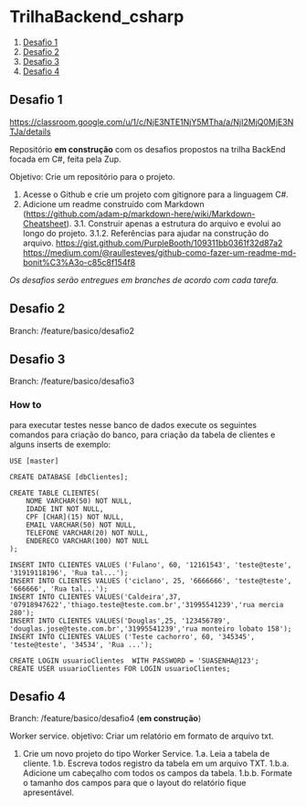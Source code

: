 # TrilhaBackend_csharp
1. [Desafio 1](https://github.com/douglasjtds/TrilhaBackend_csharp/tree/feature/basico/desafio4#desafio-1)
2. [Desafio 2](https://github.com/douglasjtds/TrilhaBackend_csharp/tree/feature/basico/desafio4#desafio-2)
2. [Desafio 3](https://github.com/douglasjtds/TrilhaBackend_csharp/tree/feature/basico/desafio4#desafio-3)
2. [Desafio 4](https://github.com/douglasjtds/TrilhaBackend_csharp/tree/feature/basico/desafio4#desafio-4)

## Desafio 1
https://classroom.google.com/u/1/c/NjE3NTE1NjY5MTha/a/NjI2MjQ0MjE3NTJa/details

Repositório __em construção__ com os desafios propostos na trilha BackEnd focada em C#, feita pela Zup.

Objetivo: Crie um repositório para o projeto. 

 1. Acesse o Github e crie um projeto com gitignore para a linguagem C#. 
 2. Adicione um readme construído com Markdown (https://github.com/adam-p/markdown-here/wiki/Markdown-Cheatsheet).
	3.1. Construir apenas a estrutura do arquivo e evolui ao longo do projeto.
		3.1.2. Referências para ajudar na construção do arquivo.
			   https://gist.github.com/PurpleBooth/109311bb0361f32d87a2	
			   https://medium.com/@raullesteves/github-como-fazer-um-readme-md-bonit%C3%A3o-c85c8f154f8

<em>Os desafios serão entregues em branches de acordo com cada tarefa.</em>

## Desafio 2

Branch: /feature/basico/desafio2 

## Desafio 3

Branch: /feature/basico/desafio3

### How to
para executar testes nesse banco de dados execute os seguintes comandos para criação do banco,
para criação da tabela de clientes e alguns inserts de exemplo:

~~~
USE [master]

CREATE DATABASE [dbClientes];

CREATE TABLE CLIENTES(
	NOME VARCHAR(50) NOT NULL,
	IDADE INT NOT NULL,
	CPF [CHAR](15) NOT NULL,
	EMAIL VARCHAR(50) NOT NULL,
	TELEFONE VARCHAR(20) NOT NULL,
	ENDERECO VARCHAR(100) NOT NULL
);

INSERT INTO CLIENTES VALUES ('Fulano', 60, '12161543', 'teste@teste', '31919118196', 'Rua tal...');
INSERT INTO CLIENTES VALUES ('ciclano', 25, '6666666', 'teste@teste', '666666', 'Rua tal...');
INSERT INTO CLIENTES VALUES('Caldeira',37, '07918947622','thiago.teste@teste.com.br','31995541239','rua mercia 280');
INSERT INTO CLIENTES VALUES('Douglas',25, '123456789',   'douglas.jose@teste.com.br','31995541239','rua monteiro lobato 158');
INSERT INTO CLIENTES VALUES ('Teste cachorro', 60, '345345', 'teste@teste', '34534', 'Rua ...');

CREATE LOGIN usuarioClientes  WITH PASSWORD = 'SUASENHA@123';  
CREATE USER usuarioClientes FOR LOGIN usuarioClientes; 

~~~

## Desafio 4

Branch: /feature/basico/desafio4 (__em construção__)

Worker service.
objetivo: Criar um relatório em formato de arquivo txt.
   1. Crie um novo projeto do tipo Worker Service.
      1.a. Leia a tabela de cliente.
	  1.b. Escreva todos registro da tabela em um arquivo TXT.
           1.b.a. Adicione um cabeçalho com todos os campos da tabela.
		   1.b.b. Formate o tamanho dos campos para que o layout do relatório fique apresentável.